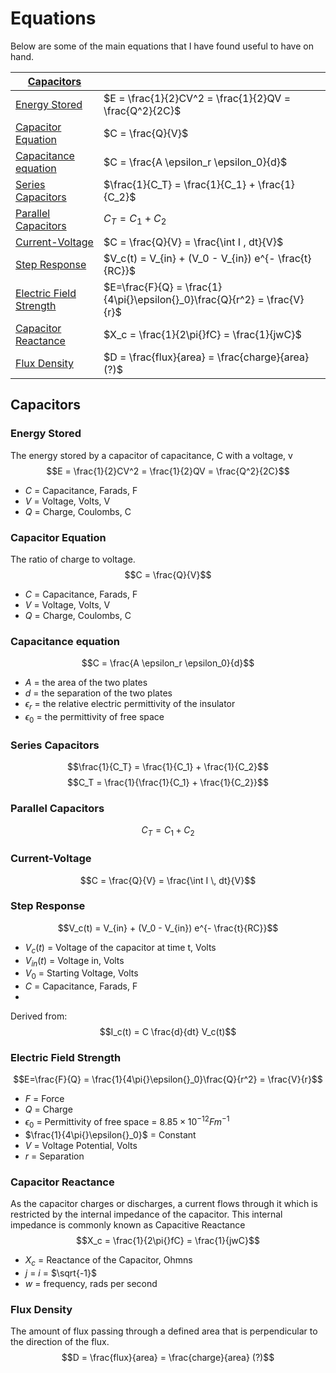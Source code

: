 # Equations
Below are some of the main equations that I have found useful to have on hand. 

<equation-table>

| [Capacitors](#capacitors)                           |                                                                           |
| --------------------------------------------------- | ------------------------------------------------------------------------- |
| [Energy Stored](#energy-stored)                     | $E = \frac{1}{2}CV^2 = \frac{1}{2}QV = \frac{Q^2}{2C}$                    |
| [Capacitor Equation](#capacitor-equation)           | $C = \frac{Q}{V}$                                                         |
| [Capacitance equation](#capacitance-equation)       | $C = \frac{A \epsilon_r \epsilon_0}{d}$                                   |
| [Series Capacitors](#series-capacitors)             | $\frac{1}{C_T} = \frac{1}{C_1} + \frac{1}{C_2}$                           |
| [Parallel Capacitors](#parallel-capacitors)         | $C_T = C_1 + C_2$                                                         |
| [Current-Voltage](#current-voltage)                 | $C = \frac{Q}{V} = \frac{\int I , dt}{V}$                                 |
| [Step Response](#step-response)                     | $V_c(t) = V_{in} + (V_0 - V_{in}) e^{- \frac{t}{RC}}$                     |
| [Electric Field Strength](#electric-field-strength) | $E=\frac{F}{Q} = \frac{1}{4\pi{}\epsilon{}_0}\frac{Q}{r^2} = \frac{V}{r}$ |
| [Capacitor Reactance](#capacitor-reactance)         | $X_c = \frac{1}{2\pi{}fC} = \frac{1}{jwC}$                                |
| [Flux Density](#flux-density)                       | $D = \frac{flux}{area} = \frac{charge}{area} (?)$                         |

</equation-table>


<div class="equations">

## Capacitors

### Energy Stored
The energy stored by a capacitor of capacitance, C with a voltage, v
$$E = \frac{1}{2}CV^2 = \frac{1}{2}QV = \frac{Q^2}{2C}$$
- $C$ = Capacitance, Farads, F
- $V$ = Voltage, Volts, V
- $Q$ = Charge, Coulombs, C
  
  
### Capacitor Equation
The ratio of charge to voltage.
$$C = \frac{Q}{V}$$
- $C$ = Capacitance, Farads, F
- $V$ = Voltage, Volts, V
- $Q$ = Charge, Coulombs, C


### Capacitance equation
$$C = \frac{A \epsilon_r \epsilon_0}{d}$$

- $A$ = the area of the two plates
- $d$ = the separation of the two plates
- $\epsilon_r$ = the relative electric permittivity of the insulator
- $\epsilon_0$ = the permittivity of free space


### Series Capacitors
$$\frac{1}{C_T} = \frac{1}{C_1} + \frac{1}{C_2}$$
$$C_T = \frac{1}{\frac{1}{C_1} + \frac{1}{C_2}}$$

### Parallel Capacitors
$$C_T = C_1 + C_2$$

### Current-Voltage
$$C = \frac{Q}{V} = \frac{\int I \, dt}{V}$$

### Step Response
$$V_c(t) = V_{in} + (V_0 - V_{in}) e^{- \frac{t}{RC}}$$
 
- $V_c(t)$ = Voltage of the capacitor at time t, Volts
- $V_{in}(t)$ = Voltage in, Volts
- $V_0$ = Starting Voltage, Volts
- $C$ = Capacitance, Farads, F
- 
Derived from:
$$I_c(t) = C \frac{d}{dt} V_c(t)$$

### Electric Field Strength
$$E=\frac{F}{Q} = \frac{1}{4\pi{}\epsilon{}_0}\frac{Q}{r^2} = \frac{V}{r}$$
- $F$ = Force
- $Q$ = Charge
- $\epsilon{}_0$ = Permittivity of free space = $8.85\times10^{-12} Fm^{-1}$
- $\frac{1}{4\pi{}\epsilon{}_0}$ = Constant
- $V$ = Voltage Potential, Volts
- $r$ = Separation

### Capacitor Reactance
As the capacitor charges or discharges, a current flows through it which is restricted by the internal impedance of the capacitor. This internal impedance is commonly known as Capacitive Reactance
$$X_c = \frac{1}{2\pi{}fC} = \frac{1}{jwC}$$
- $X_c$ = Reactance of the Capacitor, Ohmns
- $j$ = $i$ = $\sqrt{-1}$
- $w$ = frequency, rads per second

### Flux Density
The amount of flux passing through a defined area that is perpendicular to the direction of the flux.
$$D = \frac{flux}{area} = \frac{charge}{area} (?)$$

</div>

